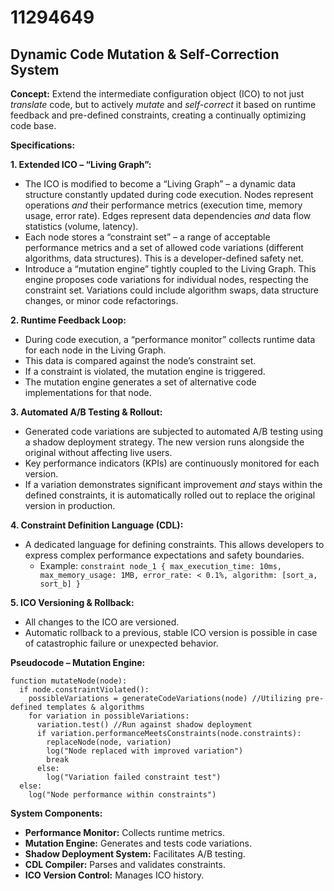 # 11294649

## Dynamic Code Mutation & Self-Correction System

**Concept:** Extend the intermediate configuration object (ICO) to not just *translate* code, but to actively *mutate* and *self-correct* it based on runtime feedback and pre-defined constraints, creating a continually optimizing code base.

**Specifications:**

**1. Extended ICO – “Living Graph”:**

*   The ICO is modified to become a “Living Graph” – a dynamic data structure constantly updated during code execution.  Nodes represent operations *and* their performance metrics (execution time, memory usage, error rate).  Edges represent data dependencies *and* data flow statistics (volume, latency).
*   Each node stores a “constraint set” – a range of acceptable performance metrics and a set of allowed code variations (different algorithms, data structures). This is a developer-defined safety net.
*   Introduce a “mutation engine” tightly coupled to the Living Graph. This engine proposes code variations for individual nodes, respecting the constraint set.  Variations could include algorithm swaps, data structure changes, or minor code refactorings.

**2. Runtime Feedback Loop:**

*   During code execution, a “performance monitor” collects runtime data for each node in the Living Graph.
*   This data is compared against the node’s constraint set.
*   If a constraint is violated, the mutation engine is triggered.
*   The mutation engine generates a set of alternative code implementations for that node.

**3.  Automated A/B Testing & Rollout:**

*   Generated code variations are subjected to automated A/B testing using a shadow deployment strategy. The new version runs alongside the original without affecting live users.
*   Key performance indicators (KPIs) are continuously monitored for each version.
*   If a variation demonstrates significant improvement *and* stays within the defined constraints, it is automatically rolled out to replace the original version in production.

**4.  Constraint Definition Language (CDL):**

*   A dedicated language for defining constraints.  This allows developers to express complex performance expectations and safety boundaries.
    *   Example: `constraint node_1 { max_execution_time: 10ms, max_memory_usage: 1MB, error_rate: < 0.1%, algorithm: [sort_a, sort_b] }`

**5.  ICO Versioning & Rollback:**

*   All changes to the ICO are versioned.
*   Automatic rollback to a previous, stable ICO version is possible in case of catastrophic failure or unexpected behavior.

**Pseudocode – Mutation Engine:**

```
function mutateNode(node):
  if node.constraintViolated():
    possibleVariations = generateCodeVariations(node) //Utilizing pre-defined templates & algorithms
    for variation in possibleVariations:
      variation.test() //Run against shadow deployment
      if variation.performanceMeetsConstraints(node.constraints):
        replaceNode(node, variation)
        log("Node replaced with improved variation")
        break
      else:
        log("Variation failed constraint test")
  else:
    log("Node performance within constraints")
```

**System Components:**

*   **Performance Monitor:** Collects runtime metrics.
*   **Mutation Engine:** Generates and tests code variations.
*   **Shadow Deployment System:**  Facilitates A/B testing.
*   **CDL Compiler:**  Parses and validates constraints.
*   **ICO Version Control:** Manages ICO history.